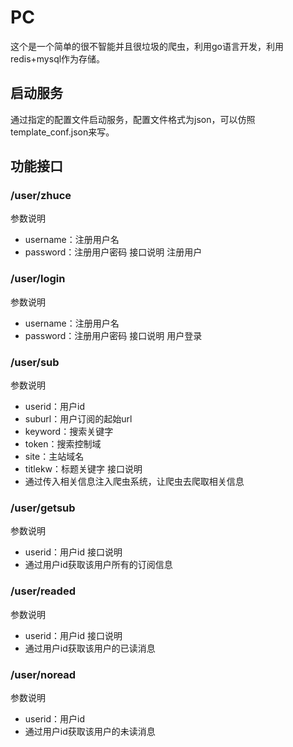# PC
这个是一个简单的很不智能并且很垃圾的爬虫，利用go语言开发，利用redis+mysql作为存储。
## 启动服务
通过指定的配置文件启动服务，配置文件格式为json，可以仿照template_conf.json来写。
## 功能接口
### /user/zhuce
参数说明
- username：注册用户名
- password：注册用户密码
接口说明
注册用户
### /user/login
参数说明
- username：注册用户名
- password：注册用户密码
接口说明
用户登录
### /user/sub
参数说明
- userid：用户id
- suburl：用户订阅的起始url
- keyword：搜索关键字
- token：搜索控制域
- site：主站域名
- titlekw：标题关键字
接口说明
- 通过传入相关信息注入爬虫系统，让爬虫去爬取相关信息
### /user/getsub
参数说明
- userid：用户id
接口说明
- 通过用户id获取该用户所有的订阅信息
### /user/readed
参数说明
- userid：用户id
接口说明
- 通过用户id获取该用户的已读消息
### /user/noread
参数说明
- userid：用户id
- 通过用户id获取该用户的未读消息
